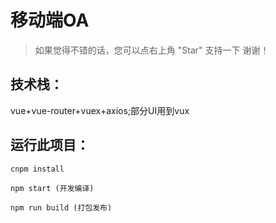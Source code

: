 # 移动端OA

> 如果觉得不错的话，您可以点右上角 "Star" 支持一下 谢谢！

## 技术栈：

vue+vue-router+vuex+axios;部分UI用到vux

## 运行此项目：

```
cnpm install

npm start (开发编译)

npm run build (打包发布)
```
